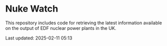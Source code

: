 # Nuke Watch

This repository includes code for retrieving the latest information available on the output of EDF nuclear power plants in the UK.

Last updated: 2025-02-11 05:13